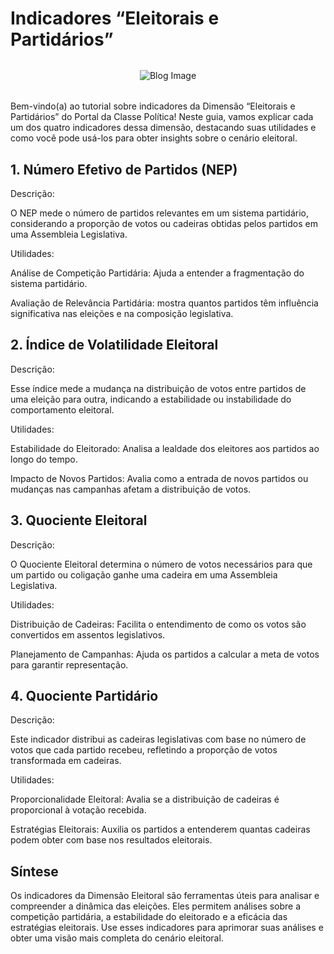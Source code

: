 # Indicadores “Eleitorais e Partidários”

<div style="max-height: 400px; max-width: 100%; overflow: hidden; display: flex; justify-content: center; align-items: center; border-radius: 10px; margin-bottom: 32px; margin-top: 32px">
  <img src="/img/blog/flecha.png" alt="Blog Image" style="max-height: 100%; max-width: 100%; object-fit: contain;">
</div>

Bem-vindo(a) ao tutorial sobre indicadores da Dimensão “Eleitorais e Partidários” do Portal da Classe Política! Neste guia, vamos explicar cada um dos quatro indicadores dessa dimensão, destacando suas utilidades e como você pode usá-los para obter insights sobre o cenário eleitoral.

## 1. Número Efetivo de Partidos (NEP)

Descrição:

O NEP mede o número de partidos relevantes em um sistema partidário, considerando a proporção de votos ou cadeiras obtidas pelos partidos em uma Assembleia Legislativa.

Utilidades:

Análise de Competição Partidária: Ajuda a entender a fragmentação do sistema partidário.

Avaliação de Relevância Partidária: mostra quantos partidos têm influência significativa nas eleições e na composição legislativa.

## 2. Índice de Volatilidade Eleitoral

Descrição:

Esse índice mede a mudança na distribuição de votos entre partidos de uma eleição para outra, indicando a estabilidade ou instabilidade do comportamento eleitoral.

Utilidades:

Estabilidade do Eleitorado: Analisa a lealdade dos eleitores aos partidos ao longo do tempo.

Impacto de Novos Partidos: Avalia como a entrada de novos partidos ou mudanças nas campanhas afetam a distribuição de votos.

## 3. Quociente Eleitoral

Descrição:

O Quociente Eleitoral determina o número de votos necessários para que um partido ou coligação ganhe uma cadeira em uma Assembleia Legislativa.

Utilidades:

Distribuição de Cadeiras: Facilita o entendimento de como os votos são convertidos em assentos legislativos.

Planejamento de Campanhas: Ajuda os partidos a calcular a meta de votos para garantir representação.

## 4. Quociente Partidário

Descrição:

Este indicador distribui as cadeiras legislativas com base no número de votos que cada partido recebeu, refletindo a proporção de votos transformada em cadeiras.

Utilidades:

Proporcionalidade Eleitoral: Avalia se a distribuição de cadeiras é proporcional à votação recebida.

Estratégias Eleitorais: Auxilia os partidos a entenderem quantas cadeiras podem obter com base nos resultados eleitorais.

## Síntese

Os indicadores da Dimensão Eleitoral são ferramentas úteis para analisar e compreender a dinâmica das eleições. Eles permitem análises sobre a competição partidária, a estabilidade do eleitorado e a eficácia das estratégias eleitorais. Use esses indicadores para aprimorar suas análises e obter uma visão mais completa do cenário eleitoral.
